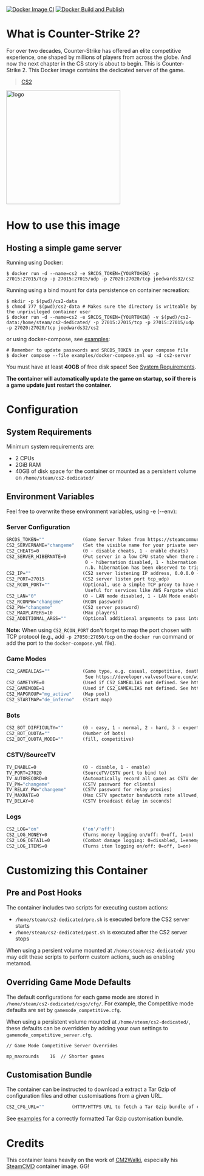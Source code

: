 [![Docker Image CI](https://github.com/joedwards32/CS2/actions/workflows/docker-image.yml/badge.svg?branch=main)](https://github.com/joedwards32/CS2/actions/workflows/docker-image.yml) [![Docker Build and Publish](https://github.com/joedwards32/CS2/actions/workflows/docker-publish.yml/badge.svg)](https://github.com/joedwards32/CS2/actions/workflows/docker-publish.yml)

# What is Counter-Strike 2?
For over two decades, Counter-Strike has offered an elite competitive experience, one shaped by millions of players from across the globe. And now the next chapter in the CS story is about to begin. This is Counter-Strike 2. 
This Docker image contains the dedicated server of the game.

>  [CS2](https://store.steampowered.com/app/730/CounterStrike_2/)

<img src="https://cdn.cloudflare.steamstatic.com/steam/apps/730/header.jpg?t=1696011820" alt="logo" width="300"/></img>

# How to use this image
## Hosting a simple game server

Running using Docker:
```console
$ docker run -d --name=cs2 -e SRCDS_TOKEN={YOURTOKEN} -p 27015:27015/tcp -p 27015:27015/udp -p 27020:27020/tcp joedwards32/cs2
```

Running using a bind mount for data persistence on container recreation:
```console
$ mkdir -p $(pwd)/cs2-data
$ chmod 777 $(pwd)/cs2-data # Makes sure the directory is writeable by the unprivileged container user
$ docker run -d --name=cs2 -e SRCDS_TOKEN={YOURTOKEN} -v $(pwd)/cs2-data:/home/steam/cs2-dedicated/ -p 27015:27015/tcp -p 27015:27015/udp -p 27020:27020/tcp joedwards32/cs2
```

or using docker-compose, see [examples](https://github.com/joedwards32/CS2/blob/main/examples/docker-compose.yml):
```console
# Remember to update passwords and SRCDS_TOKEN in your compose file
$ docker compose --file examples/docker-compose.yml up -d cs2-server
```

You must have at least **40GB** of free disk space! See [System Requirements](./#system-requirements).

**The container will automatically update the game on startup, so if there is a game update just restart the container.**

# Configuration

## System Requirements

Minimum system requirements are:

* 2 CPUs
* 2GiB RAM
* 40GB of disk space for the container or mounted as a persistent volume on `/home/steam/cs2-dedicated/`

## Environment Variables
Feel free to overwrite these environment variables, using -e (--env): 

### Server Configuration

```dockerfile
SRCDS_TOKEN=""              (Game Server Token from https://steamcommunity.com/dev/managegameservers)
CS2_SERVERNAME="changeme"   (Set the visible name for your private server)
CS2_CHEATS=0                (0 - disable cheats, 1 - enable cheats)
CS2_SERVER_HIBERNATE=0      (Put server in a low CPU state when there are no players. 
                             0 - hibernation disabled, 1 - hibernation enabled
                             n.b. hibernation has been observed to trigger server crashes)
CS2_IP=""                   (CS2 server listening IP address, 0.0.0.0 - all IP addresses on the local machine, empty - IP identified automatically)
CS2_PORT=27015              (CS2 server listen port tcp_udp)
CS2_RCON_PORT=""            (Optional, use a simple TCP proxy to have RCON listen on an alternative port.
                             Useful for services like AWS Fargate which do not support mixed protocol ports.)
CS2_LAN="0"                 (0 - LAN mode disabled, 1 - LAN Mode enabled)
CS2_RCONPW="changeme"       (RCON password)
CS2_PW="changeme"           (CS2 server password)
CS2_MAXPLAYERS=10           (Max players)
CS2_ADDITIONAL_ARGS=""      (Optional additional arguments to pass into cs2)
```

**Note:** When using `CS2_RCON_PORT` don't forget to map the port chosen with TCP protocol (e.g., add `-p 27050:27050/tcp` on the `docker run` command or add the port to the `docker-compose.yml` file).

### Game Modes

```dockerfile
CS2_GAMEALIAS=""            (Game type, e.g. casual, competitive, deathmatch.
                             See https://developer.valvesoftware.com/wiki/Counter-Strike_2/Dedicated_Servers)
CS2_GAMETYPE=0              (Used if CS2_GAMEALIAS not defined. See https://developer.valvesoftware.com/wiki/Counter-Strike_2/Dedicated_Servers)
CS2_GAMEMODE=1              (Used if CS2_GAMEALIAS not defined. See https://developer.valvesoftware.com/wiki/Counter-Strike_2/Dedicated_Servers)
CS2_MAPGROUP="mg_active"    (Map pool)
CS2_STARTMAP="de_inferno"   (Start map)
```

### Bots

```dockerfile
CS2_BOT_DIFFICULTY=""       (0 - easy, 1 - normal, 2 - hard, 3 - expert)
CS2_BOT_QUOTA=""            (Number of bots)
CS2_BOT_QUOTA_MODE=""       (fill, competitive)
```

### CSTV/SourceTV

```dockerfile
TV_ENABLE=0                 (0 - disable, 1 - enable)
TV_PORT=27020               (SourceTV/CSTV port to bind to)
TV_AUTORECORD=0             (Automatically record all games as CSTV demos: 0=off, 1=on)
TV_PW="changeme"            (CSTV password for clients)
TV_RELAY_PW="changeme"      (CSTV password for relay proxies)
TV_MAXRATE=0                (Max CSTV spectator bandwidth rate allowed, 0 == unlimited)
TV_DELAY=0                  (CSTV broadcast delay in seconds)
```

### Logs

```dockerfile
CS2_LOG="on"                ('on'/'off')
CS2_LOG_MONEY=0             (Turns money logging on/off: 0=off, 1=on)
CS2_LOG_DETAIL=0            (Combat damage logging: 0=disabled, 1=enemy, 2=friendly, 3=all)
CS2_LOG_ITEMS=0             (Turns item logging on/off: 0=off, 1=on)
```

# Customizing this Container

## Pre and Post Hooks

The container includes two scripts for executing custom actions:

* `/home/steam/cs2-dedicated/pre.sh` is executed before the CS2 server starts
* `/home/steam/cs2-dedicated/post.sh` is executed after the CS2 server stops

When using a persient volume mounted at `/home/steam/cs2-dedicated/` you may edit these scripts to perform custom actions, such as enabling metamod.

## Overriding Game Mode Defaults

The default configurations for each game mode are stored in `/home/steam/cs2-dedicated/csgo/cfg/`. For example, the Competitive mode defaults are set by `gamemode_competitive.cfg`.

When using a persistent volume mounted at `/home/steam/cs2-dedicated/`, these defaults can be overridden by adding your own settings to `gamemode_competitive_server.cfg`.

```
// Game Mode Competitive Server Overrides 

mp_maxrounds	16	// Shorter games
```

## Customisation Bundle

The container can be instructed to download a extract a Tar Gzip of configuration files and other customisations from a given URL.

```dockerfile
CS2_CFG_URL=""          (HTTP/HTTPS URL to fetch a Tar Gzip bundle of configuration files/mods)
```

See [examples](https://github.com/joedwards32/CS2/blob/main/examples/cs2.cfg.tgz) for a correctly formatted Tar Gzip customisation bundle.


# Credits

This container leans heavily on the work of [CM2Walki](https://github.com/CM2Walki/), especially his [SteamCMD](https://github.com/CM2Walki/steamcmd) container image. GG!
